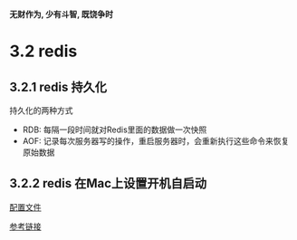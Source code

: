 **无财作为, 少有斗智, 既饶争时**

3.2 redis
==========

## 3.2.1 redis 持久化

持久化的两种方式
- RDB: 每隔一段时间就对Redis里面的数据做一次快照
- AOF: 记录每次服务器写的操作，重启服务器时，会重新执行这些命令来恢复原始数据

## 3.2.2 redis 在Mac上设置开机自启动

[配置文件](../_static/DataBase/com.redis.plist)

[参考链接](https://www.jianshu.com/p/4addd9b455f2)